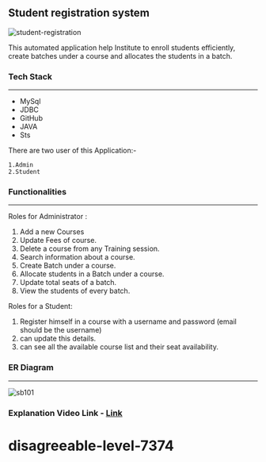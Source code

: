 ##  Student registration system

![student-registration](https://user-images.githubusercontent.com/108000350/229403789-e530f384-dfed-4042-b501-92da5890d487.png)


This automated application help Institute to enroll students efficiently,
create batches under a course and allocates the students  in a batch. 




### Tech Stack

------------

- MySql
- JDBC
- GitHub
- JAVA
- Sts

There are two user of this Application:-

    1.Admin
    2.Student

### Functionalities

------------
Roles for Administrator :

   1. Add a new Courses
   2. Update Fees of course.
   3. Delete  a course from any Training session.
   4. Search information about a course.
   5. Create Batch under a course.
   6. Allocate students in a Batch under a course.
   7. Update total seats of a batch.
   8. View the students of every batch. 

Roles for a Student:
   1. Register himself in a course with a username and password (email should be the username)
   2. can update this details.
   3. can see all the available course list and their seat availability.

### ER Diagram
------------
![sb101](https://user-images.githubusercontent.com/108000350/221761754-f35f4e54-45e8-4948-8b76-a380e56f8e7e.png)


### Explanation Video Link -  [Link]()

# disagreeable-level-7374
